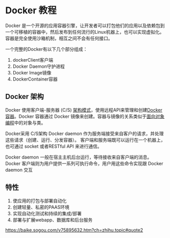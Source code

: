 # Docker 教程

Docker 是一个开源的应用容器引擎，让开发者可以打包他们的应用以及依赖包到一个可移植的容器中，然后发布到任何流行的Linux机器上，也可以实现虚拟化。容器是完全使用沙箱机制，相互之间不会有任何接口。



一个完整的Docker有以下几个部分组成：

1. dockerClient客户端
2. Docker Daemon守护进程
3. Docker Image镜像
4. DockerContainer容器

## Docker 架构

Docker 使用客户端-服务器 (C/S) [架构模式](https://baike.sogou.com/lemma/ShowInnerLink.htm?lemmaId=10499504&ss_c=ssc.citiao.link)，使用远程API来管理和创建[Docker容器](https://baike.sogou.com/lemma/ShowInnerLink.htm?lemmaId=144859382&ss_c=ssc.citiao.link)。Docker 容器通过 Docker 镜像来创建。容器与镜像的关系类似于[面向对象编程](https://baike.sogou.com/lemma/ShowInnerLink.htm?lemmaId=458310&ss_c=ssc.citiao.link)中的对象与类。

Docker采用 C/S架构 Docker daemon 作为服务端接受来自客户的请求，并处理这些请求（创建、运行、分发容器）。 客户端和服务端既可以运行在一个机器上，也可通过 socket 或者RESTful API 来进行通信。

Docker daemon 一般在宿主主机后台运行，等待接收来自客户端的消息。 Docker 客户端则为用户提供一系列可执行命令，用户用这些命令实现跟 Docker daemon 交互

## 特性

1. 使应用的打包与部署自动化
2. 创建轻量、私密的PAAS环境
3. 实现自动化测试和持续的集成/部署
4. 部署与扩展webapp、数据库和后台服务

https://baike.sogou.com/v75895632.htm?ch=zhihu.topic#quote2

